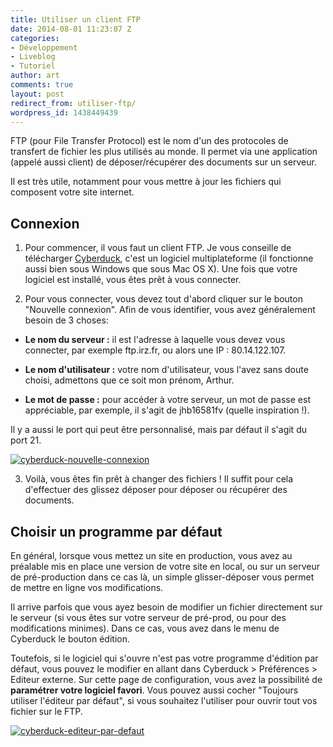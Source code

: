 ```yaml
---
title: Utiliser un client FTP
date: 2014-08-01 11:23:07 Z
categories:
- Développement
- Liveblog
- Tutoriel
author: art
comments: true
layout: post
redirect_from: utiliser-ftp/
wordpress_id: 1438449439
---
```


FTP (pour File Transfer Protocol) est le nom d'un des protocoles de transfert de fichier les plus utilisés au monde. Il permet via une application (appelé aussi client) de déposer/récupérer des documents sur un serveur.

Il est très utile, notamment pour vous mettre à jour les fichiers qui composent votre site internet.


## Connexion

1. Pour commencer, il vous faut un client FTP. Je vous conseille de télécharger [Cyberduck](https://cyberduck.io/), c'est un logiciel multiplateforme (il fonctionne aussi bien sous Windows que sous Mac OS X). Une fois que votre logiciel est installé, vous êtes prêt à vous connecter.


2. Pour vous connecter, vous devez tout d'abord cliquer sur le bouton "Nouvelle connexion". Afin de vous identifier, vous avez généralement besoin de 3 choses:

* **Le nom du serveur :** il est l'adresse à laquelle vous devez vous connecter, par exemple ftp.irz.fr, ou alors une IP : 80.14.122.107.

* **Le nom d'utilisateur :** votre nom d'utilisateur, vous l'avez sans doute choisi, admettons que ce soit mon prénom, Arthur.

* **Le mot de passe :** pour accéder à votre serveur, un mot de passe est appréciable, par exemple, il s'agit de jhb16581fv (quelle inspiration !).

Il y a aussi le port qui peut être personnalisé, mais par défaut il s'agit du port 21.

<a href="https://irz.fr/recherche?q=cyberduck-nouvelle-connexion"><img alt="cyberduck-nouvelle-connexion" data-src="https://static.irz.fr/2014/08/cyberduck-nouvelle-connexion-640x508.png" src="https://static.irz.fr/thumb.php?size=<100&crop=0&src=https://static.irz.fr/2014/08/cyberduck-nouvelle-connexion-640x508.png" /></a>


3. Voilà, vous êtes fin prêt à changer des fichiers ! Il suffit pour cela d'effectuer des glissez déposer pour déposer ou récupérer des documents.


## Choisir un programme par défaut

En général, lorsque vous mettez un site en production, vous avez au préalable mis en place une version de votre site en local, ou sur un serveur de pré-production dans ce cas là, un simple glisser-déposer vous permet de mettre en ligne vos modifications.

Il arrive parfois que vous ayez besoin de modifier un fichier directement sur le serveur (si vous êtes sur votre serveur de pré-prod, ou pour des modifications minimes). Dans ce cas, vous avez dans le menu de Cyberduck le bouton édition.

Toutefois, si le logiciel qui s'ouvre n'est pas votre programme d'édition par défaut, vous pouvez le modifier en allant dans Cyberduck > Préférences > Editeur externe. Sur cette page de configuration, vous avez la possibilité de **paramétrer votre logiciel favori**. Vous pouvez aussi cocher "Toujours utiliser l'éditeur par défaut", si vous souhaitez l'utiliser pour ouvrir tout vos fichier sur le FTP.

<a href="https://irz.fr/recherche?q=cyberduck-editeur-par-defaut"><img alt="cyberduck-editeur-par-defaut" data-src="https://static.irz.fr/2014/08/cyberduck-editeur-par-defaut-640x339.png" src="https://static.irz.fr/thumb.php?size=<100&crop=0&src=https://static.irz.fr/2014/08/cyberduck-editeur-par-defaut-640x339.png" /></a>
